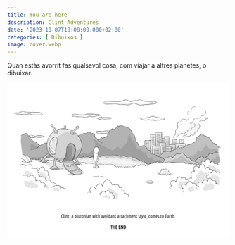 ```yaml
---
title: You are here
description: Clint Adventures
date: '2023-10-07T18:08:00.000+02:00'
categories: [ Dibuixos ]
image: cover.webp
---
```


Quan estàs avorrit fas qualsevol cosa, com viajar a altres planetes, o dibuixar.

![](clint-1.webp "Clint - You are here")
